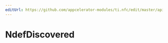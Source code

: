 ```yaml
---
editUrl: https://github.com/appcelerator-modules/ti.nfc/edit/master/apidoc/NfcAdapter.yml
---
```

# NdefDiscovered

<TypeHeader/>

<ApiDocs/>
